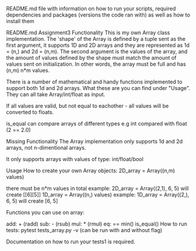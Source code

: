 README.md file with information on how to run your scripts, required dependencies and packages (versions the code ran with) as well as how to install them

README.md Assignment3
Functionality
This is my own Array class implementation. The 'shape' of the Array is defined by a tuple sent as the first argument, it supports 1D and 2D arrays and they are represented as 1d = (n,) and 2d = (n,m). The second argument is the values of the array, and the amount of values defined by the shape must match the amount of values sent on initialization. In other words, the array must be full and has (n,m) n*m values.

There is a number of mathematical and handy functions implemented to support both 1d and 2d arrays. What these are you can find under "Usage". They can all take Array/int/float as input.

If all values are valid, but not equal to eachother - all values will be converted to floats.

is_equal can compare arrays of different types e.g int compared with float (2 == 2.0)

Missing Functionality
The Array implementation only supports 1d and 2d arrays, not n-dimentional arrays.

It only supports arrays with values of type: int/float/bool

Usage
How to create your own Array objects: 2D_array = Array((n,m) values)

there must be n*m values in total
example:
2D_array = Array((2,1), 6, 5) will create [[6][5]]
1D_array = Array((n,) values) example: 1D_array = Array((2,), 6, 5) will create [6, 5]

Functions you can use on array:

add: + (radd)
sub: - (rsub)
mul: * (rmul)
eq: ==
min()
is_equal()
How to run tests: pytest tests_array.py -v (can be run with and without flag)

Documentation on how to run your tests1 is required.